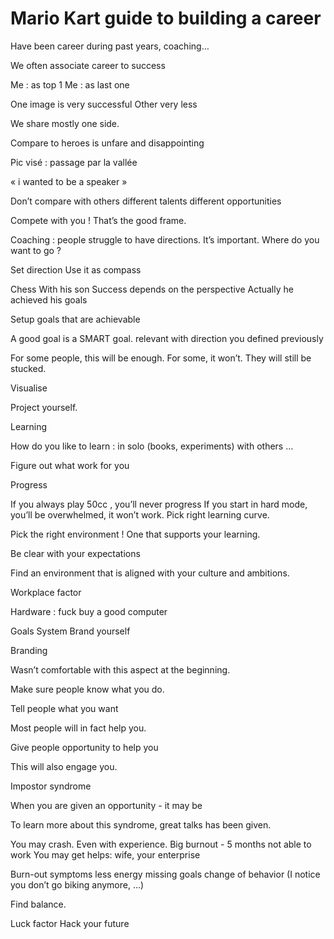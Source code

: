 # Mario Kart guide to building a career

Have been career during past years, coaching…

We often associate career to success

Me : as top 1
Me : as last one

One image is very successful
Other very less

We share mostly one side.

Compare to heroes is unfare and disappointing

Pic visé : passage par la vallée

« i wanted to be a speaker »

Don’t compare with others
different talents
different opportunities


Compete with you ! That’s the good frame.

Coaching : people struggle to have directions. It’s important. Where do you want to go ?

Set direction
Use it as compass

Chess
With his son
Success depends on the perspective
Actually he achieved his goals

Setup goals that are achievable

A good goal is a SMART goal.
relevant with direction you defined previously


For some people, this will be enough. For some, it won’t. They will still be stucked.

Visualise

Project yourself.



Learning

How do you like to learn :
in solo (books, experiments)
with others
…

Figure out what work for you


Progress

If you always play 50cc , you’ll never progress
If you start in hard mode, you’ll be overwhelmed, it won’t work. Pick right learning curve.

Pick the right environment ! One that supports your learning.

Be clear with your expectations

Find an environment that is aligned with your culture and ambitions.

Workplace factor

Hardware : fuck buy a good computer


Goals
System
Brand yourself

Branding

Wasn’t comfortable with this aspect at the beginning.

Make sure people know what you do.

Tell people what you want

Most people will in fact help you.

Give people opportunity to help you

This will also engage you.

Impostor syndrome

When you are given an opportunity - it may be

To learn more about this syndrome, great talks has been given.


You may crash. Even with experience.
Big burnout - 5 months not able to work
You may get helps: wife, your enterprise

Burn-out symptoms
less energy
missing goals
change of behavior (I notice you don’t go biking anymore, …)

Find balance.

Luck factor
Hack your future 